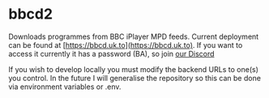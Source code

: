 # bbcd2
Downloads programmes from BBC iPlayer MPD feeds. Current deployment can be found at [https://bbcd.uk.to](https://bbcd.uk.to). If you want to access it currently it has a password (BA), so join [our Discord](discord.gg/qp8kXKaRMJ)

If you wish to develop locally you must modify the backend URLs to one(s) you control. In the future I will generalise the repository so this can be done via environment variables or .env.
